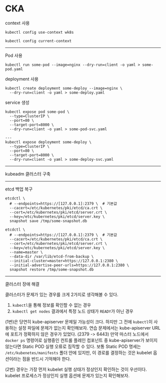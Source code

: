 # CKA



context  사용

```
kubectl config use-context wk8s
```



```
kubectl config current-context
```



---

Pod 사용

```
kubectl run some-pod --image=nginx --dry-run=client -o yaml > some-pod.yaml
```



deployment 사용

```
kubectl create deployment some-deploy --image=nginx \
  --dry-run=client -o yaml > some-deploy.yaml
```



service 생성

```
kubectl expose pod some-pod \
  --type=ClusterIP \
  --port=80 \
  --target-port=8000 \
  --dry-run=client -o yaml > some-pod-svc.yaml
  
---
kubectl expose deployment some-deploy \
  --type=ClusterIP \
  --port=80 \
  --target-port=8000 \
  --dry-run=client -o yaml > some-deploy-svc.yaml
```



---

kubeadm 클러스터 구축



---

etcd 백업 복구

```
etcdctl \
  # --endpoints=https://[127.0.0.1]:2379 \  # 기본값
  --cacert=/etc/kubernetes/pki/etcd/ca.crt \
  --cert=/etc/kubernetes/pki/etcd/server.crt \
  --key=/etc/kubernetes/pki/etcd/server.key \
  snapshot save /tmp/some-snapshot.db
```



```
etcdctl \
  # --endpoints=https://[127.0.0.1]:2379 \  # 기본값
  --cacert=/etc/kubernetes/pki/etcd/ca.crt \
  --cert=/etc/kubernetes/pki/etcd/server.crt \
  --key=/etc/kubernetes/pki/etcd/server.key \
  --name=master \
  --data-dir /var/lib/etcd-from-backup \
  --initial-cluster=master=https://127.0.0.1:2380 \
  --initial-advertise-peer-urls=https://127.0.0.1:2380 \
  snapshot restore /tmp/some-snapshot.db
```



---

클러스터 장애 해결

클러스터가 문제가 있는 경우를 크게 2가지로 생각해볼 수 있다.

1. `kubectl`을 통해 정보를 확인할 수 없는 경우
2. `kubectl get nodes` 결과에서 특정 노드 상태가 `READY`가 아닌 경우

(1번)은 당연히 kube-apiserver 문제일 가능성이 크다. 하지만 그 전에 `kubectl`이 사용하는 설정 파일에 문제가 없는지 확인해보자.
연습 문제에서는 kube-apiserver URL에 포트가 정확하지 않은 경우가 있었다. (2379 -> 6443)
만약 마스터 노드에서 `docker ps` 명령어로 실행중인 컨트롤 플레인 컴포넌트 중 kube-apiserver가 보이지 않는다면 Static POD 실행 오류로 짐작할 수 있다.
보통 Static POD 명세는 `/etc/kubenetes/manifests` 폴더 안에 있지만, 이 경로를 결정하는 것은 kubelet 옵션이라는 점을 반드시 기억해야 한다.

(2번) 경우는 가장 먼저 kubelet 실행 상태가 정상인지 확인하는 것이 우선이다. kubelet 프로세스가 정상인지 실행 옵션에 문제가 있는지 확인해보자.

